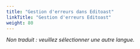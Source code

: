 ```yaml
---
title: "Gestion d'erreurs dans Editoast"
linkTitle: "Gestion d'erreurs Editoast"
weight: 80
---
```


_Non traduit : veuillez sélectionner une autre langue._
